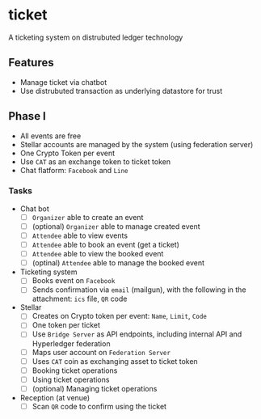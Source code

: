 # ticket

A ticketing system on distrubuted ledger technology

## Features

- Manage ticket via chatbot
- Use distrubuted transaction as underlying datastore for trust

## Phase I

- All events are free
- Stellar accounts are managed by the system (using federation server)
- One Crypto Token per event
- Use `CAT` as an exchange token to ticket token
- Chat flatform: `Facebook` and `Line`

### Tasks

- Chat bot
  - [ ] `Organizer` able to create an event
  - [ ] (optional) `Organizer` able to manage created event
  - [ ] `Attendee` able to view events
  - [ ] `Attendee` able to book an event (get a ticket)
  - [ ] `Attendee` able to view the booked event
  - [ ] (optinal) `Attendee` able to manage the booked event
- Ticketing system
  - [ ] Books event on `Facebook`
  - [ ] Sends confirmation via `email` (mailgun), with the following in the attachment: `ics` file, `QR` code
- Stellar
  - [ ] Creates on Crypto token per event: `Name`, `Limit`, `Code`
  - [ ] One token per ticket
  - [ ] Use `Bridge Server` as API endpoints, including internal API and Hyperledger federation
  - [ ] Maps user account on `Federation Server`
  - [ ] Uses `CAT` coin as exchanging asset to ticket token
  - [ ] Booking ticket operations
  - [ ] Using ticket operations
  - [ ] (optional) Managing ticket operations
- Reception (at venue)
  - [ ] Scan `QR` code to confirm using the ticket
